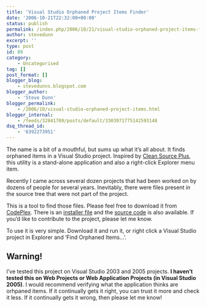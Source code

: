 ```yaml
---
title: 'Visual Studio Orphaned Project Items Finder'
date: '2006-10-21T22:32:00+00:00'
status: publish
permalink: /index.php/2006/10/21/visual-studio-orphaned-project-items-finder
author: stevedunn
excerpt: ''
type: post
id: 89
category:
    - Uncategorised
tag: []
post_format: []
blogger_blog:
    - stevedunns.blogspot.com
blogger_author:
    - 'Steve Dunn'
blogger_permalink:
    - /2006/10/visual-studio-orphaned-project-items.html
blogger_internal:
    - /feeds/32841709/posts/default/3303971775142593148
dsq_thread_id:
    - '6392273951'
---
```

The name is a bit of a mouthful, but sums up what it’s all about. It finds orphaned items in a Visual Studio project. Inspired by [Clean Source Plus](http://www.codinghorror.com/blog/archives/000368.html), this utility is a stand-alone application and also a right-click Explorer menu item.

Recently I came across several dozen projects that had been worked on by dozens of people for several years. Inevitably, there were files present in the source tree that were not part of the project.

This is a tool to find those files. Please feel free to download it from [CodePlex](http://www.codeplex.com/Wiki/View.aspx?ProjectName=VSOrphan). There is an [installer file](http://www.codeplex.com/Project/FileDownload.aspx?ProjectName=VSOrphan&DownloadId=3350) and the [source code](http://www.codeplex.com/Project/FileDownload.aspx?ProjectName=VSOrphan&DownloadId=3351) is also available. If you’d like to contribute to the project, please let me know.

To use it is very simple. Download it and run it, or right click a Visual Studio project in Explorer and ‘Find Orphaned Items…’.

Warning!
--------

I’ve tested this project on Visual Studio 2003 and 2005 projects. **I haven’t tested this on Web Projects or Web Application Projects (in Visual Studio 2005)**. I would recommend verifying what the application thinks are orhpaned items. If it continually gets it right, you can trust it more and check it less. If it continually gets it wrong, then please let me know!